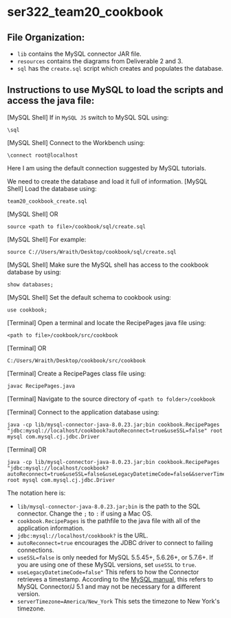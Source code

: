# ser322_team20_cookbook

## File Organization:

- `lib` contains the MySQL connector JAR file.
- `resources` contains the diagrams from Deliverable 2 and 3.
- `sql` has the `create.sql` script which creates and populates the database.

## Instructions to use MySQL to load the scripts and access the java file:

[MySQL Shell] If in `MySQL JS` switch to MySQL SQL using:
```
\sql
```

[MySQL Shell] Connect to the Workbench using:
```
\connect root@localhost
```

Here I am using the default connection suggested by MySQL tutorials.

We need to create the database and load it full of information.
[MySQL Shell] Load the database using:
```
team20_cookbook_create.sql
```
[MySQL Shell] OR
```
source <path to file>/cookbook/sql/create.sql
```
[MySQL Shell] For example:
```
source C://Users/Wraith/Desktop/cookbook/sql/create.sql
```

[MySQL Shell] Make sure the MySQL shell has access to the cookbook database by using:
```
show databases;
```

[MySQL Shell] Set the default schema to cookbook using:
```
use cookbook;
```

[Terminal] Open a terminal and locate the RecipePages java file using:
```
<path to file>/cookbook/src/cookbook
```
[Terminal] OR
```
C:/Users/Wraith/Desktop/cookbook/src/cookbook
```

[Terminal] Create a RecipePages class file using:
```
javac RecipePages.java
```

[Terminal] Navigate to the source directory of `<path to folder>/cookbook`

[Terminal] Connect to the application database using:
```
java -cp lib/mysql-connector-java-8.0.23.jar;bin cookbook.RecipePages "jdbc:mysql://localhost/cookbook?autoReconnect=true&useSSL=false" root mysql com.mysql.cj.jdbc.Driver
```
[Terminal] OR
```
java -cp lib/mysql-connector-java-8.0.23.jar;bin cookbook.RecipePages "jdbc:mysql://localhost/cookbook?autoReconnect=true&useSSL=false&useLegacyDatetimeCode=false&&serverTimezone=America/New_York" root mysql com.mysql.cj.jdbc.Driver
```

The notation here is:
- `lib/mysql-connector-java-8.0.23.jar;bin` is the path to the SQL connector. Change the `;` to `:` if using a Mac OS.
- `cookbook.RecipePages` is the pathfile to the java file with all of the application information.
- `jdbc:mysql://localhost/cookbook?` is the URL.
- `autoReconnect=true` encourages the JDBC driver to connect to failing connections. 
- `useSSL=false` is only needed for MySQL 5.5.45+, 5.6.26+, or 5.7.6+. If you are using one of these MySQL versions, set `useSSL` to `true`.
- `useLegacyDatetimeCode=false"` This refers to how the Connector retrieves a timestamp. According to the [MySQL manual](https://dev.mysql.com/doc/connector-j/5.1/en/connector-j-usagenotes-known-issues-limitations.html), this refers to MySQL Connector/J 5.1 and may not be necessary for a different version.
- `serverTimezone=America/New_York` This sets the timezone to New York's timezone.